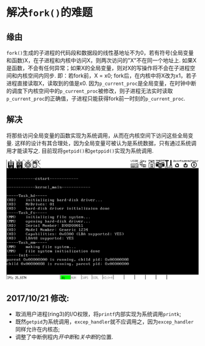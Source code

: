 # 解决`fork()`的难题

## 缘由
`fork()`生成的子进程的代码段和数据段的线性基地址不为0，若有符号(全局变量和函数)X，在子进程和内核中访问X，则两次访问的"X"不在同一个地址上. 如果X是函数，不会有任何异常；如果X的全局变量，则对X的写操作将不会在子进程空间和内核空间内同步. 即：若fork前，X = x0; fork后，在内核中将X改为x1，若子进程直接读取X，读取到的值是x0. 因为`p_current_proc`是全局变量，在时钟中断的调度下内核空间中的`p_current_proc`被修改，则子进程无法实时读取`p_current_proc`的正确值，子进程只能获得fork前一时刻的`p_current_proc`.

## 解决
将那些访问全局变量的函数实现为系统调用，从而在内核空间下访问这些全局变量. 这样的设计有其合理处，因为全局变量可被认为是系统数据，只有通过系统调用才能读写之. 目前现将`getpid()`和`getppid()`实现为系统调用.

![output](screenshot/output.png)

## 2017/10/21 修改:
- 取消用户进程(ring3)的I/O权限，将`printf`内部实现为系统调用`printk`;
- 既然`getpid`为系统调用，`excep_handler`就不应调用之，因为`excep_handler`同样允许在内核态;
- 调整了中断例程内*开中断*和*关中断*的位置.
